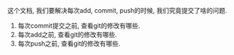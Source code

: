 这个文档, 我们要解决每次add, commit, push的时候, 我们究竟提交了啥的问题.

1. 每次commit提交之前, 查看git的修改有哪些.
2. 每次add之前, 查看git的修改有哪些.
3. 每次push之前, 查看git的修改有哪些.


